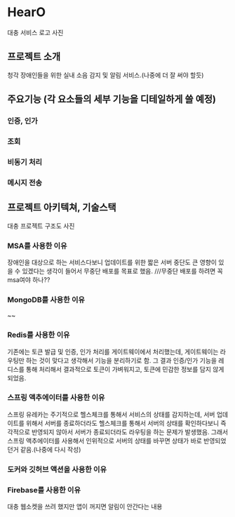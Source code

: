 # HearO 
대충 서비스 로고 사진

## 프로젝트 소개
청각 장애인들을 위한 실내 소음 감지 및 알림 서비스.(나중에 더 잘 써야 할듯)

## 주요기능 (각 요소들의 세부 기능을 디테일하게 쓸 예정)
### 인증, 인가
### 조회
### 비동기 처리
### 메시지 전송


## 프로젝트 아키텍쳐, 기술스택
대충 프로젝트 구조도 사진
### MSA를 사용한 이유
장애인을 대상으로 하는 서비스다보니 업데이트를 위한 짧은 서버 중단도 큰 영향이 있을 수 있겠다는 생각이 들어서 무중단 배포를 목표로 했음. ///무중단 배포를 하려면 꼭 msa여야 하나??
### MongoDB를 사용한 이유
~~
### Redis를 사용한 이유
기존에는 토큰 발급 및 인증, 인가 처리를 게이트웨이에서 처리했는데, 게이트웨이는 라우팅만 하는 것이 맞다고 생각해서 기능을 분리하기로 함. 그 결과 인증/인가 기능을 레디스를 통해 처리해서 결과적으로 토큰이 가벼워지고, 토큰에 민감한 정보를 담지 않게 되었음.

### 스프링 액추에이터를 사용한 이유
스프링 유레카는 주기적으로 헬스체크를 통해서 서비스의 상태를 감지하는데, 서버 업데이트를 위해서 서버를 종료하더라도 헬스체크를 통해서 서버의 상태를 확인하다보니 즉각적으로 반영되지 않아서 서버가 종료되더라도 라우팅을 하는 문제가 발생했음. 그래서 스프링 액추에이터를 사용해서 인위적으로 서버의 상태를 바꾸면 상태가 바로 반영되었던거 같음.(나중에 다시 작성)
### 도커와 깃허브 액션을 사용한 이유

### Firebase를 사용한 이유
대충 웹소켓을 쓰려 했지만 앱이 꺼지면 알림이 안간다는 내용

